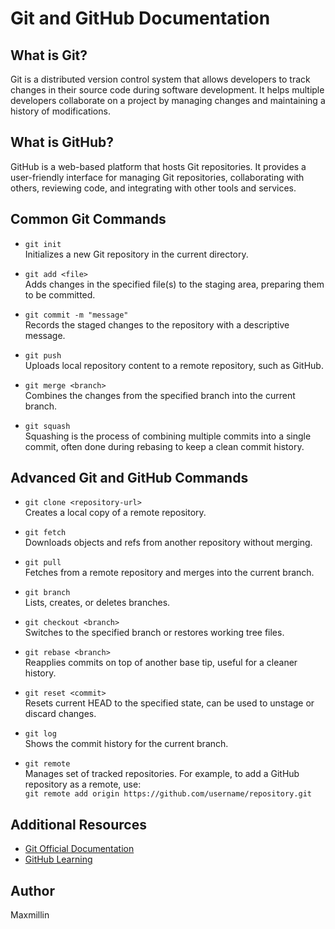 # Git and GitHub Documentation

## What is Git?

Git is a distributed version control system that allows developers to track changes in their source code during software development. It helps multiple developers collaborate on a project by managing changes and maintaining a history of modifications.

## What is GitHub?

GitHub is a web-based platform that hosts Git repositories. It provides a user-friendly interface for managing Git repositories, collaborating with others, reviewing code, and integrating with other tools and services.

## Common Git Commands

- `git init`  
  Initializes a new Git repository in the current directory.

- `git add <file>`  
  Adds changes in the specified file(s) to the staging area, preparing them to be committed.

- `git commit -m "message"`  
  Records the staged changes to the repository with a descriptive message.

- `git push`  
  Uploads local repository content to a remote repository, such as GitHub.

- `git merge <branch>`  
  Combines the changes from the specified branch into the current branch.

- `git squash`  
  Squashing is the process of combining multiple commits into a single commit, often done during rebasing to keep a clean commit history.

## Advanced Git and GitHub Commands

- `git clone <repository-url>`  
  Creates a local copy of a remote repository.

- `git fetch`  
  Downloads objects and refs from another repository without merging.

- `git pull`  
  Fetches from a remote repository and merges into the current branch.

- `git branch`  
  Lists, creates, or deletes branches.

- `git checkout <branch>`  
  Switches to the specified branch or restores working tree files.

- `git rebase <branch>`  
  Reapplies commits on top of another base tip, useful for a cleaner history.

- `git reset <commit>`  
  Resets current HEAD to the specified state, can be used to unstage or discard changes.

- `git log`  
  Shows the commit history for the current branch.

- `git remote`  
  Manages set of tracked repositories. For example, to add a GitHub repository as a remote, use:  
  `git remote add origin https://github.com/username/repository.git`

## Additional Resources

- [Git Official Documentation](https://git-scm.com/doc)
- [GitHub Learning](https://skills.github.com/)

## Author

Maxmillin
